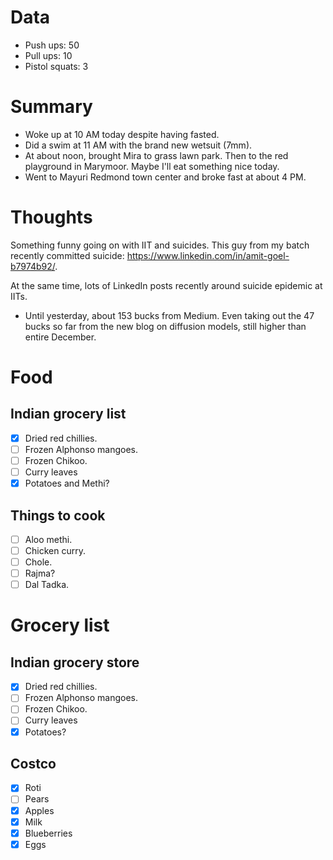 # Data
- Push ups: 50
- Pull ups: 10
- Pistol squats: 3
# Summary
- Woke up at 10 AM today despite having fasted. 
- Did a swim at 11 AM with the brand new wetsuit (7mm).
- At about noon, brought Mira to grass lawn park. Then to the red playground in Marymoor.
Maybe I'll eat something nice today.
- Went to Mayuri Redmond town center and broke fast at about 4 PM. 

# Thoughts
Something funny going on with IIT and suicides. This guy from my batch recently committed suicide: https://www.linkedin.com/in/amit-goel-b7974b92/.

At the same time, lots of LinkedIn posts recently around suicide epidemic at IITs.

- Until yesterday, about 153 bucks from Medium. Even taking out the 47 bucks so far from the new blog on diffusion models, still higher than entire December.
# Food
## Indian grocery list
- [x] Dried red chillies.
- [ ] Frozen Alphonso mangoes.
- [ ] Frozen Chikoo.
- [ ] Curry leaves
- [x] Potatoes and Methi?
## Things to cook
- [ ] Aloo methi.
- [ ] Chicken curry.
- [ ] Chole.
- [ ] Rajma?
- [ ] Dal Tadka.

# Grocery list
## Indian grocery store
- [x] Dried red chillies.
- [ ] Frozen Alphonso mangoes.
- [ ] Frozen Chikoo.
- [ ] Curry leaves
- [x] Potatoes?
## Costco
- [x] Roti
- [ ] Pears
- [x] Apples
- [x] Milk
- [x] Blueberries
- [x] Eggs